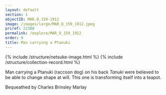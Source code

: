 ```yaml
---
layout: default
section: 1
objectID: MAR.O.159-1912
image: /images/large/MAR_O_159_1912.jpeg
priref: 22388
permalink: /explore/MAR_O_159_1912
order: 9
title: Man carrying a Ptanuki
---
```

{% include /structure/netsuke-image.html %}
{% include /structure/collection-record.html %}

Man carrying a Ptanuki (raccoon dog) on his back _Tanuki_ were believed to be able to change shape at will. This one is transforming itself into a teapot.

Bequeathed by Charles Brinsley Marlay
